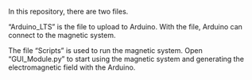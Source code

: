 In this repository, there are two files.

“Arduino_LTS” is the file to upload to Arduino. With the file, Arduino can connect to the magnetic system.

The file “Scripts” is used to run the magnetic system. Open “GUI_Module.py” to start using the magnetic system and generating the electromagnetic field with the Arduino.
